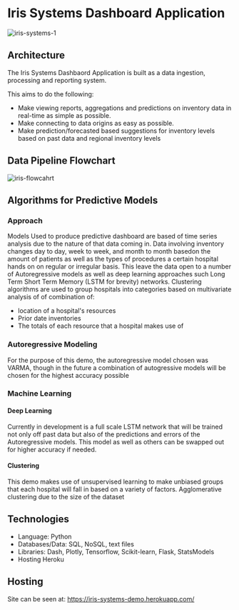 # Iris Systems Dashboard Application


<img src="https://i.ibb.co/P6p6W9D/iris-systems-1.png" alt="iris-systems-1" border="0" style="margin:0 auto;">

## Architecture

The Iris Systems Dashbaord Application is built as a data ingestion, processing and reporting system.

This aims to do the following: 
- Make viewing reports, aggregations and predictions on inventory data in real-time as simple as possible.
- Make connecting to data origins as easy as possible.
- Make prediction/forecasted based suggestions for inventory levels based on past data and regional inventory levels



## Data Pipeline Flowchart
<img src="https://i.ibb.co/BgsmJHx/iris-flowcahrt.png" alt="iris-flowcahrt" border="0">


## Algorithms for Predictive Models
### Approach
Models Used to produce predictive dashboard are based of time series analysis due to the nature of that data coming in. Data involving inventory changes day to day, week to week, and month to month basedon the amount of patients as well as the types of procedures a certain hospital hands on on regular or irregular basis. This leave the data open to a number of Autoregressive models as well as deep learning approaches such Long Term Short Term Memory (LSTM for brevity) networks. Clustering algorithms are used to group hospitals into categories based on multivariate analysis of of combination of:

 - location of a hospital's resources
 - Prior date inventories
 - The totals of each resource that a hospital makes use of

### Autoregressive Modeling
For the purpose of this demo, the autoregressive model chosen was VARMA, though in the future a combination of autogressive models will be chosen for the highest accuracy possible


### Machine Learning

#### Deep Learning
Currently in development is a full scale LSTM network that will be trained not only off past data but also of the predictions and errors of the Autoregressive models. This model as well as others can be swapped out for higher accuracy if needed.

#### Clustering
This demo makes use of unsupervised learning to make unbiased groups that each hospital will fall in based on a variety of factors.
Agglomerative clustering due to the size of the dataset



## Technologies

- Language: Python
- Databases/Data: SQL, NoSQL, text files
- Libraries: Dash, Plotly, Tensorflow, Scikit-learn, Flask, StatsModels
- Hosting Heroku

## Hosting
Site can be seen at: https://iris-systems-demo.herokuapp.com/



